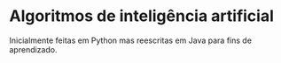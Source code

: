 # Algoritmos de inteligência artificial
Inicialmente feitas em Python mas reescritas em Java para fins de aprendizado.
